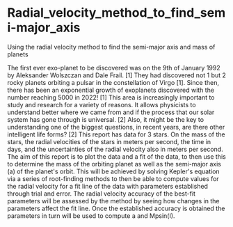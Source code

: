 # Radial_velocity_method_to_find_semi-major_axis
Using the radial velocity method to find the semi-major axis and mass of planets

The first ever exo-planet to be discovered was on the 9th of January 1992 by Aleksander Wolszczan and Dale Frail. [1] They had discovered not 1 but 2 rocky planets orbiting a pulsar in the constellation of Virgo [1]. Since then, there has been an exponential growth of exoplanets discovered with the number reaching 5000 in 2022! [1] This area is increasingly important to study and research for a variety of reasons. It allows physicists to understand better where we came from and if the process that our solar system has gone through is universal. [2] Also, it might be the key to understanding one of the biggest questions, in recent years, are there other intelligent life forms? [2] This report has data for 3 stars. On the mass of the stars, the radial velocities of the stars in meters per second, the time in days, and the uncertainties of the radial velocity also in meters per second. The aim of this report is to plot the data and a fit of the data, to then use this to determine the mass of the orbiting planet 
 as well as the semi-major axis (a) of the planet's orbit. This will be achieved by solving Kepler's equation via a series of root-finding methods to then be able to compute values for the radial velocity for a fit line of the data with parameters established through trial and error. The radial velocity accuracy of the best-fit parameters will be assessed by the 
 method by seeing how changes in the parameters affect the fit line. Once the established accuracy is obtained the parameters in turn will be used to compute a and Mpsin(I).

